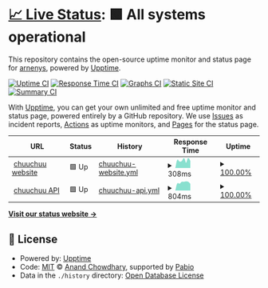 # [📈 Live Status](https://arnenys.github.io/chuuchuu-monitoring): <!--live status--> **🟩 All systems operational**

This repository contains the open-source uptime monitor and status page for [arnenys](https://arnenys.github.io/chuuchuu-monitoring), powered by [Upptime](https://github.com/upptime/upptime).

[![Uptime CI](https://github.com/arnenys/chuuchuu-monitoring/workflows/Uptime%20CI/badge.svg)](https://github.com/arnenys/chuuchuu-monitoring/actions?query=workflow%3A%22Uptime+CI%22)
[![Response Time CI](https://github.com/arnenys/chuuchuu-monitoring/workflows/Response%20Time%20CI/badge.svg)](https://github.com/arnenys/chuuchuu-monitoring/actions?query=workflow%3A%22Response+Time+CI%22)
[![Graphs CI](https://github.com/arnenys/chuuchuu-monitoring/workflows/Graphs%20CI/badge.svg)](https://github.com/arnenys/chuuchuu-monitoring/actions?query=workflow%3A%22Graphs+CI%22)
[![Static Site CI](https://github.com/arnenys/chuuchuu-monitoring/workflows/Static%20Site%20CI/badge.svg)](https://github.com/arnenys/chuuchuu-monitoring/actions?query=workflow%3A%22Static+Site+CI%22)
[![Summary CI](https://github.com/arnenys/chuuchuu-monitoring/workflows/Summary%20CI/badge.svg)](https://github.com/arnenys/chuuchuu-monitoring/actions?query=workflow%3A%22Summary+CI%22)

With [Upptime](https://upptime.js.org), you can get your own unlimited and free uptime monitor and status page, powered entirely by a GitHub repository. We use [Issues](https://github.com/arnenys/chuuchuu-monitoring/issues) as incident reports, [Actions](https://github.com/arnenys/chuuchuu-monitoring/actions) as uptime monitors, and [Pages](https://arnenys.github.io/chuuchuu-monitoring) for the status page.

<!--start: status pages-->
<!-- This summary is generated by Upptime (https://github.com/upptime/upptime) -->
<!-- Do not edit this manually, your changes will be overwritten -->
<!-- prettier-ignore -->
| URL | Status | History | Response Time | Uptime |
| --- | ------ | ------- | ------------- | ------ |
| <img alt="" src="https://icons.duckduckgo.com/ip3/www.chuuchuu.com.ico" height="13"> [chuuchuu website](https://www.chuuchuu.com) | 🟩 Up | [chuuchuu-website.yml](https://github.com/arnenys/chuuchuu-monitoring/commits/HEAD/history/chuuchuu-website.yml) | <details><summary><img alt="Response time graph" src="./graphs/chuuchuu-website/response-time-week.png" height="20"> 308ms</summary><br><a href="https://arnenys.github.io/chuuchuu-monitoring/history/chuuchuu-website"><img alt="Response time 253" src="https://img.shields.io/endpoint?url=https%3A%2F%2Fraw.githubusercontent.com%2Farnenys%2Fchuuchuu-monitoring%2FHEAD%2Fapi%2Fchuuchuu-website%2Fresponse-time.json"></a><br><a href="https://arnenys.github.io/chuuchuu-monitoring/history/chuuchuu-website"><img alt="24-hour response time 579" src="https://img.shields.io/endpoint?url=https%3A%2F%2Fraw.githubusercontent.com%2Farnenys%2Fchuuchuu-monitoring%2FHEAD%2Fapi%2Fchuuchuu-website%2Fresponse-time-day.json"></a><br><a href="https://arnenys.github.io/chuuchuu-monitoring/history/chuuchuu-website"><img alt="7-day response time 308" src="https://img.shields.io/endpoint?url=https%3A%2F%2Fraw.githubusercontent.com%2Farnenys%2Fchuuchuu-monitoring%2FHEAD%2Fapi%2Fchuuchuu-website%2Fresponse-time-week.json"></a><br><a href="https://arnenys.github.io/chuuchuu-monitoring/history/chuuchuu-website"><img alt="30-day response time 318" src="https://img.shields.io/endpoint?url=https%3A%2F%2Fraw.githubusercontent.com%2Farnenys%2Fchuuchuu-monitoring%2FHEAD%2Fapi%2Fchuuchuu-website%2Fresponse-time-month.json"></a><br><a href="https://arnenys.github.io/chuuchuu-monitoring/history/chuuchuu-website"><img alt="1-year response time 253" src="https://img.shields.io/endpoint?url=https%3A%2F%2Fraw.githubusercontent.com%2Farnenys%2Fchuuchuu-monitoring%2FHEAD%2Fapi%2Fchuuchuu-website%2Fresponse-time-year.json"></a></details> | <details><summary><a href="https://arnenys.github.io/chuuchuu-monitoring/history/chuuchuu-website">100.00%</a></summary><a href="https://arnenys.github.io/chuuchuu-monitoring/history/chuuchuu-website"><img alt="All-time uptime 100.00%" src="https://img.shields.io/endpoint?url=https%3A%2F%2Fraw.githubusercontent.com%2Farnenys%2Fchuuchuu-monitoring%2FHEAD%2Fapi%2Fchuuchuu-website%2Fuptime.json"></a><br><a href="https://arnenys.github.io/chuuchuu-monitoring/history/chuuchuu-website"><img alt="24-hour uptime 100.00%" src="https://img.shields.io/endpoint?url=https%3A%2F%2Fraw.githubusercontent.com%2Farnenys%2Fchuuchuu-monitoring%2FHEAD%2Fapi%2Fchuuchuu-website%2Fuptime-day.json"></a><br><a href="https://arnenys.github.io/chuuchuu-monitoring/history/chuuchuu-website"><img alt="7-day uptime 100.00%" src="https://img.shields.io/endpoint?url=https%3A%2F%2Fraw.githubusercontent.com%2Farnenys%2Fchuuchuu-monitoring%2FHEAD%2Fapi%2Fchuuchuu-website%2Fuptime-week.json"></a><br><a href="https://arnenys.github.io/chuuchuu-monitoring/history/chuuchuu-website"><img alt="30-day uptime 99.97%" src="https://img.shields.io/endpoint?url=https%3A%2F%2Fraw.githubusercontent.com%2Farnenys%2Fchuuchuu-monitoring%2FHEAD%2Fapi%2Fchuuchuu-website%2Fuptime-month.json"></a><br><a href="https://arnenys.github.io/chuuchuu-monitoring/history/chuuchuu-website"><img alt="1-year uptime 100.00%" src="https://img.shields.io/endpoint?url=https%3A%2F%2Fraw.githubusercontent.com%2Farnenys%2Fchuuchuu-monitoring%2FHEAD%2Fapi%2Fchuuchuu-website%2Fuptime-year.json"></a></details>
| <img alt="" src="https://icons.duckduckgo.com/ip3/api.chuuchuu.com.ico" height="13"> [chuuchuu API](http://api.chuuchuu.com/protected) | 🟩 Up | [chuuchuu-api.yml](https://github.com/arnenys/chuuchuu-monitoring/commits/HEAD/history/chuuchuu-api.yml) | <details><summary><img alt="Response time graph" src="./graphs/chuuchuu-api/response-time-week.png" height="20"> 804ms</summary><br><a href="https://arnenys.github.io/chuuchuu-monitoring/history/chuuchuu-api"><img alt="Response time 748" src="https://img.shields.io/endpoint?url=https%3A%2F%2Fraw.githubusercontent.com%2Farnenys%2Fchuuchuu-monitoring%2FHEAD%2Fapi%2Fchuuchuu-api%2Fresponse-time.json"></a><br><a href="https://arnenys.github.io/chuuchuu-monitoring/history/chuuchuu-api"><img alt="24-hour response time 825" src="https://img.shields.io/endpoint?url=https%3A%2F%2Fraw.githubusercontent.com%2Farnenys%2Fchuuchuu-monitoring%2FHEAD%2Fapi%2Fchuuchuu-api%2Fresponse-time-day.json"></a><br><a href="https://arnenys.github.io/chuuchuu-monitoring/history/chuuchuu-api"><img alt="7-day response time 804" src="https://img.shields.io/endpoint?url=https%3A%2F%2Fraw.githubusercontent.com%2Farnenys%2Fchuuchuu-monitoring%2FHEAD%2Fapi%2Fchuuchuu-api%2Fresponse-time-week.json"></a><br><a href="https://arnenys.github.io/chuuchuu-monitoring/history/chuuchuu-api"><img alt="30-day response time 794" src="https://img.shields.io/endpoint?url=https%3A%2F%2Fraw.githubusercontent.com%2Farnenys%2Fchuuchuu-monitoring%2FHEAD%2Fapi%2Fchuuchuu-api%2Fresponse-time-month.json"></a><br><a href="https://arnenys.github.io/chuuchuu-monitoring/history/chuuchuu-api"><img alt="1-year response time 748" src="https://img.shields.io/endpoint?url=https%3A%2F%2Fraw.githubusercontent.com%2Farnenys%2Fchuuchuu-monitoring%2FHEAD%2Fapi%2Fchuuchuu-api%2Fresponse-time-year.json"></a></details> | <details><summary><a href="https://arnenys.github.io/chuuchuu-monitoring/history/chuuchuu-api">100.00%</a></summary><a href="https://arnenys.github.io/chuuchuu-monitoring/history/chuuchuu-api"><img alt="All-time uptime 99.98%" src="https://img.shields.io/endpoint?url=https%3A%2F%2Fraw.githubusercontent.com%2Farnenys%2Fchuuchuu-monitoring%2FHEAD%2Fapi%2Fchuuchuu-api%2Fuptime.json"></a><br><a href="https://arnenys.github.io/chuuchuu-monitoring/history/chuuchuu-api"><img alt="24-hour uptime 100.00%" src="https://img.shields.io/endpoint?url=https%3A%2F%2Fraw.githubusercontent.com%2Farnenys%2Fchuuchuu-monitoring%2FHEAD%2Fapi%2Fchuuchuu-api%2Fuptime-day.json"></a><br><a href="https://arnenys.github.io/chuuchuu-monitoring/history/chuuchuu-api"><img alt="7-day uptime 100.00%" src="https://img.shields.io/endpoint?url=https%3A%2F%2Fraw.githubusercontent.com%2Farnenys%2Fchuuchuu-monitoring%2FHEAD%2Fapi%2Fchuuchuu-api%2Fuptime-week.json"></a><br><a href="https://arnenys.github.io/chuuchuu-monitoring/history/chuuchuu-api"><img alt="30-day uptime 100.00%" src="https://img.shields.io/endpoint?url=https%3A%2F%2Fraw.githubusercontent.com%2Farnenys%2Fchuuchuu-monitoring%2FHEAD%2Fapi%2Fchuuchuu-api%2Fuptime-month.json"></a><br><a href="https://arnenys.github.io/chuuchuu-monitoring/history/chuuchuu-api"><img alt="1-year uptime 99.98%" src="https://img.shields.io/endpoint?url=https%3A%2F%2Fraw.githubusercontent.com%2Farnenys%2Fchuuchuu-monitoring%2FHEAD%2Fapi%2Fchuuchuu-api%2Fuptime-year.json"></a></details>

<!--end: status pages-->

[**Visit our status website →**](https://arnenys.github.io/chuuchuu-monitoring)

## 📄 License

- Powered by: [Upptime](https://github.com/upptime/upptime)
- Code: [MIT](./LICENSE) © [Anand Chowdhary](https://anandchowdhary.com), supported by [Pabio](https://pabio.com)
- Data in the `./history` directory: [Open Database License](https://opendatacommons.org/licenses/odbl/1-0/)
